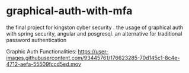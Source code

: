 # graphical-auth-with-mfa
the final project for kingston cyber security . the usage of graphical auth with spring security, angular and posgresql. an alternative for traditional password authentication

Graphic Auth Functionalities:
https://user-images.githubusercontent.com/93445761/176623285-70d145c1-8c4e-4712-aefa-55509fccd5ed.mov


